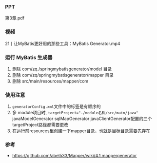 ### PPT
第3章.pdf

### 视频
21丨让MyBatis更好用的那些工具：MyBatis Generator.mp4

### 运行 MyBatis 生成器
1. 删除 com/zq./springmybatisgenerator/model 目录
2. 删除 com/zq/springmybatisgenerator/mapper 目录
3. 删除 src/main/resources/mapper/com

### 使用注意
1. `generatorConfig.xml`文件中的标签是有顺序的
2. 多 module项目时, `targetProject="./module名称/src/main/java"`
   javaModelGenerator  sqlMapGenerator javaClientGenerator配置的三个targetProject路径都需要更改
3. 在运行前resources里创建一下mapper目录，也就是目标目录需要先存在

### 参考
* https://github.com/abel533/Mapper/wiki/4.1.mappergenerator